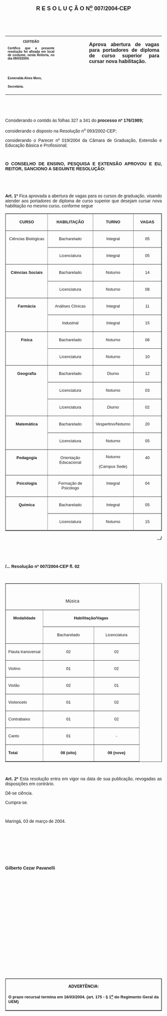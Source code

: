 <BODY>

<B><FONT FACE="Arial" SIZE=4><P ALIGN="CENTER"></P>
<P ALIGN="CENTER">R E S O L U &Ccedil; &Atilde; O N<U><SUP>o</U></SUP> 007/2004-CEP</P>
</B></FONT><FONT FACE="Arial" SIZE=2><P ALIGN="CENTER">&nbsp;</P>
<P ALIGN="CENTER">&nbsp;</P></FONT>
<TABLE CELLSPACING=0 BORDER=0 CELLPADDING=7 WIDTH=595>
<TR><TD WIDTH="33%" VALIGN="TOP">
<B><FONT FACE="Arial" SIZE=1><P ALIGN="CENTER">CERTID&Atilde;O</P>
<P ALIGN="JUSTIFY">   Certifico que a presente resolu&ccedil;&atilde;o foi afixada em local de costume, nesta Reitoria, no dia 09/03/2004.</P>
<P ALIGN="JUSTIFY">&nbsp;</P>
<P ALIGN="JUSTIFY">&nbsp;</P>
<P>Esmeralda Alves Moro,</P>
<P>Secret&aacute;ria.</B></FONT></TD>
<TD WIDTH="19%" VALIGN="TOP">
<P>&nbsp;</TD>
<TD WIDTH="48%" VALIGN="TOP">
<B><FONT FACE="Arial"><P ALIGN="JUSTIFY">Aprova abertura de vagas para portadores de diploma de curso superior para cursar nova habilita&ccedil;&atilde;o.</B></FONT></TD>
</TR>
</TABLE>

<FONT FACE="Arial" SIZE=2><P ALIGN="JUSTIFY">&nbsp;</P>
<P ALIGN="JUSTIFY">&nbsp;</P>
</FONT><FONT FACE="Arial"><P ALIGN="JUSTIFY">Considerando o contido &agrave;s folhas 327 a 341 do<B> processo nº 176/1989;</P>
</B><P ALIGN="JUSTIFY">considerando o disposto na Resolu&ccedil;&atilde;o n<SUP>o</SUP> 093/2002-CEP;</P>
<P ALIGN="JUSTIFY">considerando o Parecer nº 019/2004 da C&acirc;mara de Gradua&ccedil;&atilde;o, Extens&atilde;o e Educa&ccedil;&atilde;o B&aacute;sica e Profissional;</P>
</FONT><FONT FACE="Arial" SIZE=2><P ALIGN="JUSTIFY"></P>
<P ALIGN="JUSTIFY">&nbsp;</P>
</FONT><B><FONT FACE="Arial"><P ALIGN="JUSTIFY">O CONSELHO DE ENSINO, PESQUISA E EXTENS&Atilde;O APROVOU E EU, REITOR, SANCIONO A SEGUINTE RESOLU&Ccedil;&Atilde;O:</P>
</B></FONT><FONT FACE="Arial" SIZE=2><DL>
<DT>&nbsp;</DT>
</DL>
<B><P ALIGN="JUSTIFY">&nbsp;</P>
</FONT><FONT FACE="Arial"><P ALIGN="JUSTIFY">Art. 1º</B>  Fica aprovada a abertura de vagas para os cursos de gradua&ccedil;&atilde;o, visando atender aos portadores de diploma de curso superior que desejam  cursar nova habilita&ccedil;&atilde;o no mesmo curso, conforme segue </P>
<P ALIGN="JUSTIFY"></P></FONT>
<P ALIGN="RIGHT"><TABLE BORDER CELLSPACING=1 CELLPADDING=4 WIDTH=515>
<TR><TD WIDTH="27%" VALIGN="TOP">
<B><FONT FACE="Arial" SIZE=2><P ALIGN="CENTER">CURSO</B></FONT></TD>
<TD WIDTH="29%" VALIGN="TOP">
<B><FONT FACE="Arial" SIZE=2><P ALIGN="CENTER">HABILITA&Ccedil;&Atilde;O</B></FONT></TD>
<TD WIDTH="26%" VALIGN="TOP">
<B><FONT FACE="Arial" SIZE=2><P ALIGN="CENTER">TURNO</B></FONT></TD>
<TD WIDTH="18%" VALIGN="TOP">
<B><FONT FACE="Arial" SIZE=2><P ALIGN="CENTER">VAGAS</B></FONT></TD>
</TR>
<TR><TD WIDTH="27%" VALIGN="TOP" ROWSPAN=2 HEIGHT=22>
<FONT FACE="Arial" SIZE=2><P ALIGN="CENTER">Ci&ecirc;ncias Biol&oacute;gicas</FONT></TD>
<TD WIDTH="29%" VALIGN="TOP" HEIGHT=22>
<FONT FACE="Arial" SIZE=2><P ALIGN="CENTER">Bacharelado</FONT></TD>
<TD WIDTH="26%" VALIGN="TOP" HEIGHT=22>
<FONT FACE="Arial" SIZE=2><P ALIGN="CENTER">Integral</FONT></TD>
<TD WIDTH="18%" VALIGN="TOP" HEIGHT=22>
<FONT FACE="Arial" SIZE=2><P ALIGN="CENTER">05</FONT></TD>
</TR>
<TR><TD WIDTH="29%" VALIGN="TOP" HEIGHT=22>
<FONT FACE="Arial" SIZE=2><P ALIGN="CENTER">Licenciatura</FONT></TD>
<TD WIDTH="26%" VALIGN="TOP" HEIGHT=22>
<FONT FACE="Arial" SIZE=2><P ALIGN="CENTER">Integral</FONT></TD>
<TD WIDTH="18%" VALIGN="TOP" HEIGHT=22>
<FONT FACE="Arial" SIZE=2><P ALIGN="CENTER">05</FONT></TD>
</TR>
<TR><TD WIDTH="27%" VALIGN="TOP" ROWSPAN=2 HEIGHT=22>
<B><FONT FACE="Arial" SIZE=2><P ALIGN="CENTER">Ci&ecirc;ncias Sociais</B></FONT></TD>
<TD WIDTH="29%" VALIGN="TOP" HEIGHT=22>
<FONT FACE="Arial" SIZE=2><P ALIGN="CENTER">Bacharelado</FONT></TD>
<TD WIDTH="26%" VALIGN="TOP" HEIGHT=22>
<FONT FACE="Arial" SIZE=2><P ALIGN="CENTER">Noturno</FONT></TD>
<TD WIDTH="18%" VALIGN="TOP" HEIGHT=22>
<FONT FACE="Arial" SIZE=2><P ALIGN="CENTER">14</FONT></TD>
</TR>
<TR><TD WIDTH="29%" VALIGN="TOP" HEIGHT=22>
<FONT FACE="Arial" SIZE=2><P ALIGN="CENTER">Licenciatura</FONT></TD>
<TD WIDTH="26%" VALIGN="TOP" HEIGHT=22>
<FONT FACE="Arial" SIZE=2><P ALIGN="CENTER">Noturno</FONT></TD>
<TD WIDTH="18%" VALIGN="TOP" HEIGHT=22>
<FONT FACE="Arial" SIZE=2><P ALIGN="CENTER">08</FONT></TD>
</TR>
<TR><TD WIDTH="27%" VALIGN="TOP" ROWSPAN=2 HEIGHT=22>
<B><FONT FACE="Arial" SIZE=2><P ALIGN="CENTER">Farm&aacute;cia</B></FONT></TD>
<TD WIDTH="29%" VALIGN="TOP" HEIGHT=22>
<FONT FACE="Arial" SIZE=2><P ALIGN="CENTER">An&aacute;lises Cl&iacute;nicas</FONT></TD>
<TD WIDTH="26%" VALIGN="TOP" HEIGHT=22>
<FONT FACE="Arial" SIZE=2><P ALIGN="CENTER">Integral</FONT></TD>
<TD WIDTH="18%" VALIGN="TOP" HEIGHT=22>
<FONT FACE="Arial" SIZE=2><P ALIGN="CENTER">11</FONT></TD>
</TR>
<TR><TD WIDTH="29%" VALIGN="TOP" HEIGHT=22>
<FONT FACE="Arial" SIZE=2><P ALIGN="CENTER">Industrial</FONT></TD>
<TD WIDTH="26%" VALIGN="TOP" HEIGHT=22>
<FONT FACE="Arial" SIZE=2><P ALIGN="CENTER">Integral</FONT></TD>
<TD WIDTH="18%" VALIGN="TOP" HEIGHT=22>
<FONT FACE="Arial" SIZE=2><P ALIGN="CENTER">15</FONT></TD>
</TR>
<TR><TD WIDTH="27%" VALIGN="TOP" ROWSPAN=2 HEIGHT=22>
<B><FONT FACE="Arial" SIZE=2><P ALIGN="CENTER">F&iacute;sica</B></FONT></TD>
<TD WIDTH="29%" VALIGN="TOP" HEIGHT=22>
<FONT FACE="Arial" SIZE=2><P ALIGN="CENTER">Bacharelado</FONT></TD>
<TD WIDTH="26%" VALIGN="TOP" HEIGHT=22>
<FONT FACE="Arial" SIZE=2><P ALIGN="CENTER">Noturno</FONT></TD>
<TD WIDTH="18%" VALIGN="TOP" HEIGHT=22>
<FONT FACE="Arial" SIZE=2><P ALIGN="CENTER">08</FONT></TD>
</TR>
<TR><TD WIDTH="29%" VALIGN="TOP" HEIGHT=22>
<FONT FACE="Arial" SIZE=2><P ALIGN="CENTER">Licenciatura</FONT></TD>
<TD WIDTH="26%" VALIGN="TOP" HEIGHT=22>
<FONT FACE="Arial" SIZE=2><P ALIGN="CENTER">Noturno</FONT></TD>
<TD WIDTH="18%" VALIGN="TOP" HEIGHT=22>
<FONT FACE="Arial" SIZE=2><P ALIGN="CENTER">10</FONT></TD>
</TR>
<TR><TD WIDTH="27%" VALIGN="TOP" ROWSPAN=3 HEIGHT=22>
<B><FONT FACE="Arial" SIZE=2><P ALIGN="CENTER">Geografia</B></FONT></TD>
<TD WIDTH="29%" VALIGN="TOP" HEIGHT=22>
<FONT FACE="Arial" SIZE=2><P ALIGN="CENTER">Bacharelado</FONT></TD>
<TD WIDTH="26%" VALIGN="TOP" HEIGHT=22>
<FONT FACE="Arial" SIZE=2><P ALIGN="CENTER">Diurno</FONT></TD>
<TD WIDTH="18%" VALIGN="TOP" HEIGHT=22>
<FONT FACE="Arial" SIZE=2><P ALIGN="CENTER">12</FONT></TD>
</TR>
<TR><TD WIDTH="29%" VALIGN="TOP" HEIGHT=22>
<FONT FACE="Arial" SIZE=2><P ALIGN="CENTER">Licenciatura</FONT></TD>
<TD WIDTH="26%" VALIGN="TOP" HEIGHT=22>
<FONT FACE="Arial" SIZE=2><P ALIGN="CENTER">Noturno</FONT></TD>
<TD WIDTH="18%" VALIGN="TOP" HEIGHT=22>
<FONT FACE="Arial" SIZE=2><P ALIGN="CENTER">03</FONT></TD>
</TR>
<TR><TD WIDTH="29%" VALIGN="TOP" HEIGHT=22>
<FONT FACE="Arial" SIZE=2><P ALIGN="CENTER">Licenciatura</FONT></TD>
<TD WIDTH="26%" VALIGN="TOP" HEIGHT=22>
<FONT FACE="Arial" SIZE=2><P ALIGN="CENTER">Diurno</FONT></TD>
<TD WIDTH="18%" VALIGN="TOP" HEIGHT=22>
<FONT FACE="Arial" SIZE=2><P ALIGN="CENTER">02</FONT></TD>
</TR>
<TR><TD WIDTH="27%" VALIGN="TOP" ROWSPAN=2 HEIGHT=22>
<B><FONT FACE="Arial" SIZE=2><P ALIGN="CENTER">Matem&aacute;tica</B></FONT></TD>
<TD WIDTH="29%" VALIGN="TOP" HEIGHT=22>
<FONT FACE="Arial" SIZE=2><P ALIGN="CENTER">Bacharelado</FONT></TD>
<TD WIDTH="26%" VALIGN="TOP" HEIGHT=22>
<FONT FACE="Arial" SIZE=2><P ALIGN="CENTER">Vespertino/Noturno</FONT></TD>
<TD WIDTH="18%" VALIGN="TOP" HEIGHT=22>
<FONT FACE="Arial" SIZE=2><P ALIGN="CENTER">20</FONT></TD>
</TR>
<TR><TD WIDTH="29%" VALIGN="TOP" HEIGHT=22>
<FONT FACE="Arial" SIZE=2><P ALIGN="CENTER">Licenciatura</FONT></TD>
<TD WIDTH="26%" VALIGN="TOP" HEIGHT=22>
<FONT FACE="Arial" SIZE=2><P ALIGN="CENTER">Noturno</FONT></TD>
<TD WIDTH="18%" VALIGN="TOP" HEIGHT=22>
<FONT FACE="Arial" SIZE=2><P ALIGN="CENTER">05</FONT></TD>
</TR>
<TR><TD WIDTH="27%" VALIGN="TOP" HEIGHT=22>
<B><FONT FACE="Arial" SIZE=2><P ALIGN="CENTER">Pedagogia</B></FONT></TD>
<TD WIDTH="29%" VALIGN="TOP" HEIGHT=22>
<FONT FACE="Arial" SIZE=2><P ALIGN="CENTER">Orienta&ccedil;&atilde;o Educacional</FONT></TD>
<TD WIDTH="26%" VALIGN="TOP" HEIGHT=22>
<FONT FACE="Arial" SIZE=2><P ALIGN="CENTER">Noturno</P>
<P ALIGN="CENTER">(Campus Sede)</FONT></TD>
<TD WIDTH="18%" VALIGN="TOP" HEIGHT=22>
<FONT FACE="Arial" SIZE=2><P ALIGN="CENTER">40</FONT></TD>
</TR>
<TR><TD WIDTH="27%" VALIGN="TOP" HEIGHT=22>
<B><FONT FACE="Arial" SIZE=2><P ALIGN="CENTER">Psicologia</B></FONT></TD>
<TD WIDTH="29%" VALIGN="TOP" HEIGHT=22>
<FONT FACE="Arial" SIZE=2><P ALIGN="CENTER">Forma&ccedil;&atilde;o de Psic&oacute;logo</FONT></TD>
<TD WIDTH="26%" VALIGN="TOP" HEIGHT=22>
<FONT FACE="Arial" SIZE=2><P ALIGN="CENTER">Integral</FONT></TD>
<TD WIDTH="18%" VALIGN="TOP" HEIGHT=22>
<FONT FACE="Arial" SIZE=2><P ALIGN="CENTER">04</FONT></TD>
</TR>
<TR><TD WIDTH="27%" VALIGN="TOP" ROWSPAN=2 HEIGHT=22>
<B><FONT FACE="Arial" SIZE=2><P ALIGN="CENTER"></P>
<P ALIGN="CENTER">Qu&iacute;mica</B></FONT></TD>
<TD WIDTH="29%" VALIGN="TOP" HEIGHT=22>
<FONT FACE="Arial" SIZE=2><P ALIGN="CENTER">Bacharelado</FONT></TD>
<TD WIDTH="26%" VALIGN="TOP" HEIGHT=22>
<FONT FACE="Arial" SIZE=2><P ALIGN="CENTER">Integral</FONT></TD>
<TD WIDTH="18%" VALIGN="TOP" HEIGHT=22>
<FONT FACE="Arial" SIZE=2><P ALIGN="CENTER">05</FONT></TD>
</TR>
<TR><TD WIDTH="29%" VALIGN="TOP" HEIGHT=22>
<FONT FACE="Arial" SIZE=2><P ALIGN="CENTER">Licenciatura</FONT></TD>
<TD WIDTH="26%" VALIGN="TOP" HEIGHT=22>
<FONT FACE="Arial" SIZE=2><P ALIGN="CENTER">Noturno</FONT></TD>
<TD WIDTH="18%" VALIGN="TOP" HEIGHT=22>
<FONT FACE="Arial" SIZE=2><P ALIGN="CENTER">15</FONT></TD>
</TR>
</TABLE>
</P>

<B><FONT FACE="Arial"><P ALIGN="RIGHT">.../</P>
<P ALIGN="JUSTIFY"></P>
<P ALIGN="JUSTIFY">&nbsp;</P>
<P ALIGN="JUSTIFY">&nbsp;</P>
<P ALIGN="JUSTIFY">/... Resolu&ccedil;&atilde;o nº 007/2004-CEP&#9;&#9;&#9;&#9;&#9;&#9;fl. 02</P>
<P ALIGN="JUSTIFY"></P>
<P ALIGN="JUSTIFY">&nbsp;</P></B></FONT>
<P ALIGN="RIGHT"><TABLE BORDER CELLSPACING=1 CELLPADDING=4 WIDTH=511>
<TR><TD VALIGN="TOP" COLSPAN=3>
<FONT SIZE=2><P ALIGN="CENTER">&nbsp;</P>
<P ALIGN="CENTER">M&uacute;sica</FONT></TD>
</TR>
<TR><TD WIDTH="28%" VALIGN="TOP" ROWSPAN=2>
<B><FONT FACE="Arial" SIZE=2><P ALIGN="CENTER"></P>
<P ALIGN="CENTER">Modalidade</B></FONT></TD>
<TD WIDTH="72%" VALIGN="TOP" COLSPAN=2>
<B><FONT FACE="Arial" SIZE=2><P ALIGN="CENTER"></P>
<P ALIGN="CENTER">Habilita&ccedil;&atilde;o/Vagas</B></FONT></TD>
</TR>
<TR><TD WIDTH="38%" VALIGN="TOP">
<FONT FACE="Arial" SIZE=2><P ALIGN="CENTER">Bacharelado</FONT></TD>
<TD WIDTH="34%" VALIGN="TOP">
<FONT FACE="Arial" SIZE=2><P ALIGN="CENTER">Licenciatura</FONT></TD>
</TR>
<TR><TD WIDTH="28%" VALIGN="TOP">
<FONT FACE="Arial" SIZE=2><P ALIGN="JUSTIFY">Flauta transversal</FONT></TD>
<TD WIDTH="38%" VALIGN="TOP">
<FONT FACE="Arial" SIZE=2><P ALIGN="CENTER">02</FONT></TD>
<TD WIDTH="34%" VALIGN="TOP">
<FONT FACE="Arial" SIZE=2><P ALIGN="CENTER">02</FONT></TD>
</TR>
<TR><TD WIDTH="28%" VALIGN="TOP">
<FONT FACE="Arial" SIZE=2><P ALIGN="JUSTIFY">Violino</FONT></TD>
<TD WIDTH="38%" VALIGN="TOP">
<FONT FACE="Arial" SIZE=2><P ALIGN="CENTER">01</FONT></TD>
<TD WIDTH="34%" VALIGN="TOP">
<FONT FACE="Arial" SIZE=2><P ALIGN="CENTER">02</FONT></TD>
</TR>
<TR><TD WIDTH="28%" VALIGN="TOP">
<FONT FACE="Arial" SIZE=2><P ALIGN="JUSTIFY">Viol&atilde;o</FONT></TD>
<TD WIDTH="38%" VALIGN="TOP">
<FONT FACE="Arial" SIZE=2><P ALIGN="CENTER">02</FONT></TD>
<TD WIDTH="34%" VALIGN="TOP">
<FONT FACE="Arial" SIZE=2><P ALIGN="CENTER">01</FONT></TD>
</TR>
<TR><TD WIDTH="28%" VALIGN="TOP">
<FONT FACE="Arial" SIZE=2><P ALIGN="JUSTIFY">Violoncelo</FONT></TD>
<TD WIDTH="38%" VALIGN="TOP">
<FONT FACE="Arial" SIZE=2><P ALIGN="CENTER">01</FONT></TD>
<TD WIDTH="34%" VALIGN="TOP">
<FONT FACE="Arial" SIZE=2><P ALIGN="CENTER">02</FONT></TD>
</TR>
<TR><TD WIDTH="28%" VALIGN="TOP">
<FONT FACE="Arial" SIZE=2><P ALIGN="JUSTIFY">Contrabaixo</FONT></TD>
<TD WIDTH="38%" VALIGN="TOP">
<FONT FACE="Arial" SIZE=2><P ALIGN="CENTER">01</FONT></TD>
<TD WIDTH="34%" VALIGN="TOP">
<FONT FACE="Arial" SIZE=2><P ALIGN="CENTER">02</FONT></TD>
</TR>
<TR><TD WIDTH="28%" VALIGN="TOP">
<FONT FACE="Arial" SIZE=2><P ALIGN="JUSTIFY">Canto</FONT></TD>
<TD WIDTH="38%" VALIGN="TOP">
<FONT FACE="Arial" SIZE=2><P ALIGN="CENTER">01</FONT></TD>
<TD WIDTH="34%" VALIGN="TOP">
<FONT FACE="Arial" SIZE=2><P ALIGN="CENTER">-</FONT></TD>
</TR>
<TR><TD WIDTH="28%" VALIGN="TOP">
<B><FONT FACE="Arial" SIZE=2><P ALIGN="JUSTIFY"></P>
<P ALIGN="JUSTIFY">Total</B></FONT></TD>
<TD WIDTH="38%" VALIGN="TOP">
<B><FONT FACE="Arial" SIZE=2><P ALIGN="CENTER"></P>
<P ALIGN="CENTER">08 (oito)</B></FONT></TD>
<TD WIDTH="34%" VALIGN="TOP">
<B><FONT FACE="Arial" SIZE=2><P ALIGN="CENTER"></P>
<P ALIGN="CENTER">09 (nove)</B></FONT></TD>
</TR>
</TABLE>
</P>

<B><FONT FACE="Arial" SIZE=2><P ALIGN="JUSTIFY"></P>
</B></FONT><FONT FACE="Arial"><P ALIGN="JUSTIFY">&nbsp;</P>
<B><P ALIGN="JUSTIFY">Art.  2º  </B>Esta resolu&ccedil;&atilde;o entra em vigor na data de sua publica&ccedil;&atilde;o, revogadas as disposi&ccedil;&otilde;es em contr&aacute;rio.</P>
<P ALIGN="JUSTIFY">D&ecirc;-se ci&ecirc;ncia.</P>
<P ALIGN="JUSTIFY">Cumpra-se.&#9;</P>
<P ALIGN="JUSTIFY">&nbsp;</P>
<P ALIGN="JUSTIFY">Maring&aacute;, 03 de mar&ccedil;o de 2004.</P>
<P ALIGN="JUSTIFY">&nbsp;</P>
<P ALIGN="JUSTIFY">&nbsp;</P>
<P ALIGN="JUSTIFY">&nbsp;</P>
<P ALIGN="JUSTIFY">&nbsp;</P>
<B><P ALIGN="JUSTIFY">Gilberto Cezar Pavanelli</P>
<P ALIGN="JUSTIFY"></P>
<P ALIGN="JUSTIFY">&nbsp;</P>
<P ALIGN="JUSTIFY">&nbsp;</P>
<P ALIGN="JUSTIFY">&nbsp;</P>
<P ALIGN="JUSTIFY">&nbsp;</P>
<P ALIGN="JUSTIFY">&nbsp;</P>
<P ALIGN="JUSTIFY">&nbsp;</P>
<P ALIGN="JUSTIFY">&nbsp;</P>
<P ALIGN="JUSTIFY">&nbsp;</P>
<P ALIGN="JUSTIFY">&nbsp;</P>
<P ALIGN="JUSTIFY">&nbsp;</P>
<P ALIGN="JUSTIFY">&nbsp;</P></B></FONT>
<TABLE BORDER CELLSPACING=1 CELLPADDING=4 WIDTH=207>
<TR><TD VALIGN="TOP">
<B><FONT SIZE=2><P ALIGN="CENTER">ADVERT&Ecirc;NCIA:</P>
</FONT><FONT FACE="Arial" SIZE=2><P ALIGN="JUSTIFY">O prazo recursal termina em 16/03/2004. (art. 175 - § 1<U><SUP>o</U></SUP> do Regimento Geral da UEM)</B></FONT></TD>
</TR>
</TABLE>

<P ALIGN="CENTER"></P></BODY>

